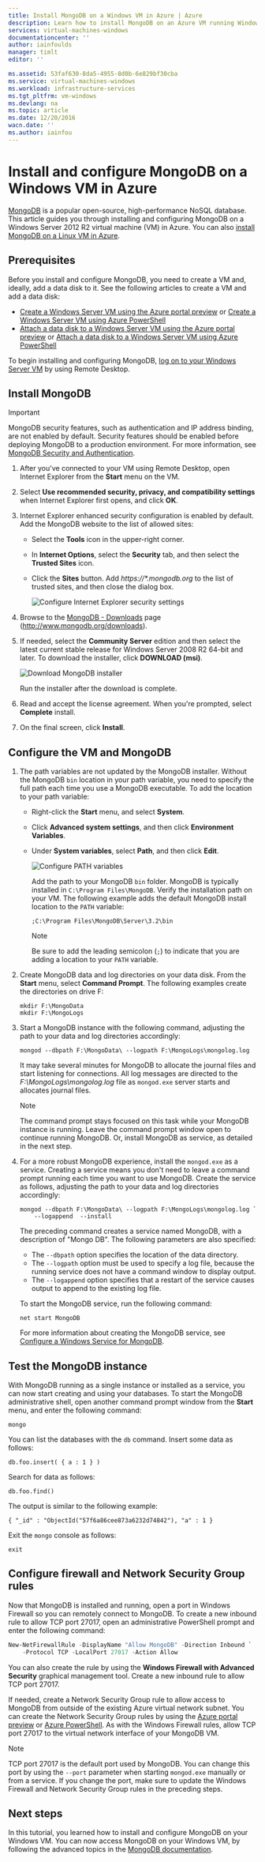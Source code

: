 ```yaml
---
title: Install MongoDB on a Windows VM in Azure | Azure
description: Learn how to install MongoDB on an Azure VM running Windows Server 2012 R2 created with the Resource Manager deployment model.
services: virtual-machines-windows
documentationcenter: ''
author: iainfoulds
manager: timlt
editor: ''

ms.assetid: 53faf630-8da5-4955-8d0b-6e829bf30cba
ms.service: virtual-machines-windows
ms.workload: infrastructure-services
ms.tgt_pltfrm: vm-windows
ms.devlang: na
ms.topic: article
ms.date: 12/20/2016
wacn.date: ''
ms.author: iainfou
---
```


# Install and configure MongoDB on a Windows VM in Azure
[MongoDB](http://www.mongodb.org) is a popular open-source, high-performance NoSQL database. This article guides you through installing and configuring MongoDB on a Windows Server 2012 R2 virtual machine (VM) in Azure. You can also [install MongoDB on a Linux VM in Azure](./virtual-machines-linux-install-mongodb.md).

## Prerequisites
Before you install and configure MongoDB, you need to create a VM and, ideally, add a data disk to it. See the following articles to create a VM and add a data disk:

* [Create a Windows Server VM using the Azure portal preview](/documentation/articles/virtual-machines-windows-hero-tutorial/) or [Create a Windows Server VM using Azure PowerShell](/documentation/articles/virtual-machines-windows-ps-create/)
* [Attach a data disk to a Windows Server VM using the Azure portal preview](./virtual-machines-windows-attach-disk-portal.md) or [Attach a data disk to a Windows Server VM using Azure PowerShell](https://msdn.microsoft.com/zh-cn/library/mt603673.aspx)

To begin installing and configuring MongoDB, [log on to your Windows Server VM](./virtual-machines-windows-connect-logon.md) by using Remote Desktop.

## Install MongoDB
> [!IMPORTANT]
> MongoDB security features, such as authentication and IP address binding, are not enabled by default. Security features should be enabled before deploying MongoDB to a production environment. For more information, see [MongoDB Security and Authentication](http://www.mongodb.org/display/DOCS/Security+and+Authentication).
> 
> 

1. After you've connected to your VM using Remote Desktop, open Internet Explorer from the **Start** menu on the VM.
2. Select **Use recommended security, privacy, and compatibility settings** when Internet Explorer first opens, and click **OK**.
3. Internet Explorer enhanced security configuration is enabled by default. Add the MongoDB website to the list of allowed sites:

    * Select the **Tools** icon in the upper-right corner.
    * In **Internet Options**, select the **Security** tab, and then select the **Trusted Sites** icon.
    * Click the **Sites** button. Add *https://\*.mongodb.org* to the list of trusted sites, and then close the dialog box.

        ![Configure Internet Explorer security settings](./media/virtual-machines-windows-install-mongodb/configure-internet-explorer-security.png)
4. Browse to the [MongoDB - Downloads](http://www.mongodb.org/downloads) page (http://www.mongodb.org/downloads).
5. If needed, select the **Community Server** edition and then select the latest current stable release for Windows Server 2008 R2 64-bit and later. To download the installer, click **DOWNLOAD (msi)**.

    ![Download MongoDB installer](./media/virtual-machines-windows-install-mongodb/download-mongodb.png)

    Run the installer after the download is complete.
6. Read and accept the license agreement. When you're prompted, select **Complete** install.
7. On the final screen, click **Install**.

## Configure the VM and MongoDB
1. The path variables are not updated by the MongoDB installer. Without the MongoDB `bin` location in your path variable, you need to specify the full path each time you use a MongoDB executable. To add the location to your path variable:

    * Right-click the **Start** menu, and select **System**.
    * Click **Advanced system settings**, and then click **Environment Variables**.
    * Under **System variables**, select **Path**, and then click **Edit**.

        ![Configure PATH variables](./media/virtual-machines-windows-install-mongodb/configure-path-variables.png)

        Add the path to your MongoDB `bin` folder. MongoDB is typically installed in `C:\Program Files\MongoDB`. Verify the installation path on your VM. The following example adds the default MongoDB install location to the `PATH` variable:

        ```
        ;C:\Program Files\MongoDB\Server\3.2\bin
        ```

        > [!NOTE]
        > Be sure to add the leading semicolon (`;`) to indicate that you are adding a location to your `PATH` variable.
        > 
        > 
2. Create MongoDB data and log directories on your data disk. From the **Start** menu, select **Command Prompt**. The following examples create the directories on drive F:

    ```
    mkdir F:\MongoData
    mkdir F:\MongoLogs
    ```

3. Start a MongoDB instance with the following command, adjusting the path to your data and log directories accordingly:

    ```
    mongod --dbpath F:\MongoData\ --logpath F:\MongoLogs\mongolog.log
    ```

    It may take several minutes for MongoDB to allocate the journal files and start listening for connections. All log messages are directed to the *F:\MongoLogs\mongolog.log* file as `mongod.exe` server starts and allocates journal files.

    > [!NOTE]
    > The command prompt stays focused on this task while your MongoDB instance is running. Leave the command prompt window open to continue running MongoDB. Or, install MongoDB as service, as detailed in the next step.
    > 
    > 
4. For a more robust MongoDB experience, install the `mongod.exe` as a service. Creating a service means you don't need to leave a command prompt running each time you want to use MongoDB. Create the service as follows, adjusting the path to your data and log directories accordingly:

    ```
    mongod --dbpath F:\MongoData\ --logpath F:\MongoLogs\mongolog.log `
        --logappend  --install
    ```

    The preceding command creates a service named MongoDB, with a description of "Mongo DB". The following parameters are also specified:

    * The `--dbpath` option specifies the location of the data directory.
    * The `--logpath` option must be used to specify a log file, because the running service does not have a command window to display output.
    * The `--logappend` option specifies that a restart of the service causes output to append to the existing log file.

    To start the MongoDB service, run the following command:

    ```
    net start MongoDB
    ```

    For more information about creating the MongoDB service, see [Configure a Windows Service for MongoDB](https://docs.mongodb.com/manual/tutorial/install-mongodb-on-windows/#mongodb-as-a-windows-service).

## Test the MongoDB instance
With MongoDB running as a single instance or installed as a service, you can now start creating and using your databases. To start the MongoDB administrative shell, open another command prompt window from the **Start** menu, and enter the following command:

```
mongo  
```

You can list the databases with the `db` command. Insert some data as follows:

```
db.foo.insert( { a : 1 } )
```

Search for data as follows:

```
db.foo.find()
```

The output is similar to the following example:

```
{ "_id" : "ObjectId("57f6a86cee873a6232d74842"), "a" : 1 }
```

Exit the `mongo` console as follows:

```
exit
```

## Configure firewall and Network Security Group rules
Now that MongoDB is installed and running, open a port in Windows Firewall so you can remotely connect to MongoDB. To create a new inbound rule to allow TCP port 27017, open an administrative PowerShell prompt and enter the following command:

```powerShell
New-NetFirewallRule -DisplayName "Allow MongoDB" -Direction Inbound `
    -Protocol TCP -LocalPort 27017 -Action Allow
```

You can also create the rule by using the **Windows Firewall with Advanced Security** graphical management tool. Create a new inbound rule to allow TCP port 27017.

If needed, create a Network Security Group rule to allow access to MongoDB from outside of the existing Azure virtual network subnet. You can create the Network Security Group rules by using the [Azure portal preview](./virtual-machines-windows-nsg-quickstart-portal.md) or [Azure PowerShell](./virtual-machines-windows-nsg-quickstart-powershell.md). As with the Windows Firewall rules, allow TCP port 27017 to the virtual network interface of your MongoDB VM.

> [!NOTE]
> TCP port 27017 is the default port used by MongoDB. You can change this port by using the `--port` parameter when starting `mongod.exe` manually or from a service. If you change the port, make sure to update the Windows Firewall and Network Security Group rules in the preceding steps.
> 
> 

## Next steps
In this tutorial, you learned how to install and configure MongoDB on your Windows VM. You can now access MongoDB on your Windows VM, by following the advanced topics in the [MongoDB documentation](https://docs.mongodb.com/manual/).